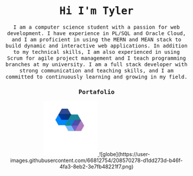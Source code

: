 <h1 align="center">
    <samp> Hi I'm Tyler </samp>
</h1>
<p align="center">
    <samp>
        I am a computer science student with a passion for web development. I have experience in PL/SQL and Oracle Cloud, and I am proficient in using the MERN and MEAN stack to build dynamic and interactive web applications. In addition to my technical skills, I am also experienced in using Scrum for agile project management and I teach programming branches at my university. I am a full stack developer with strong communication and teaching skills, and I am committed to continuously learning and growing in my field.
    </samp>
 </p>
<h3 align="center">
    <samp> Portafolio </samp>
</h3>
<p align="center">
    <a href="https://vader-7.github.io/Ty-Works/" target="_blank">
        <img src="https://raw.githubusercontent.com/Vader-7/Vader-7/main/27711934912-2.png" alt="Ty-Works" width="150px" height="150px">
    </a>![globe](https://user-images.githubusercontent.com/66812754/208570278-d1dd273d-b46f-4fa3-8eb2-3e7fb48221f7.png)

</p>
<!---
Vader-7/Vader-7 is a ✨ special ✨ repository because its `README.md` (this file) appears on your GitHub profile.
You can click the Preview link to take a look at your changes.
--->
